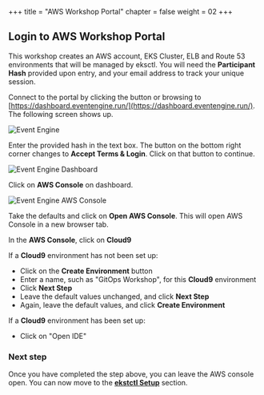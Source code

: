 +++
title = "AWS Workshop Portal"
chapter = false
weight = 02
+++

## Login to AWS Workshop Portal

This workshop creates an AWS account, EKS Cluster, ELB and Route 53 environments that will be managed by eksctl. You will need the **Participant Hash** provided upon entry, and your email address to track your unique session.

Connect to the portal by clicking the button or browsing to [https://dashboard.eventengine.run/](https://dashboard.eventengine.run/). The following screen shows up.

![Event Engine](/images/event-engine-initial-screen.png)

Enter the provided hash in the text box. The button on the bottom right corner changes to **Accept Terms & Login**. Click on that button to continue.

![Event Engine Dashboard](/images/event-engine-dashboard.png)

Click on **AWS Console** on dashboard.

![Event Engine AWS Console](/images/event-engine-aws-console.png)

Take the defaults and click on **Open AWS Console**. This will open AWS Console in a new browser tab.

In the **AWS Console**, click on **Cloud9**

If a **Cloud9** environment has not been set up:

- Click on the **Create Environment** button
- Enter a name, such as "GitOps Workshop", for this **Cloud9** environment
- Click **Next Step**
- Leave the default values unchanged, and click **Next Step**
- Again, leave the default values, and click **Create Environment**

If a **Cloud9** environment has been set up:

- Click on "Open IDE"

### Next step

Once you have completed the step above, you can leave the AWS console open. You can now move to the [**ekstctl Setup**](/20_weaveworks_prerequisites.html) section.
